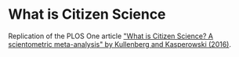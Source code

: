 # What is Citizen Science

Replication of the PLOS One article ["What is Citizen Science? A scientometric meta-analysis" by Kullenberg and Kasperowski (2016)](https://doi.org/10.1371/journal.pone.0147152).
